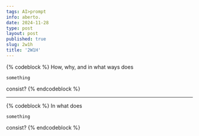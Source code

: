 ```yaml
---
tags: AI>prompt
info: aberto.
date: 2024-11-28
type: post
layout: post
published: true
slug: 2w1h
title: '2W1H'
---
```

{% codeblock %}
How, why, and in what ways does
```
something
```
consist?
{% endcodeblock %}
***
{% codeblock %}
In what does
```
something
```
consist?
{% endcodeblock %} 
